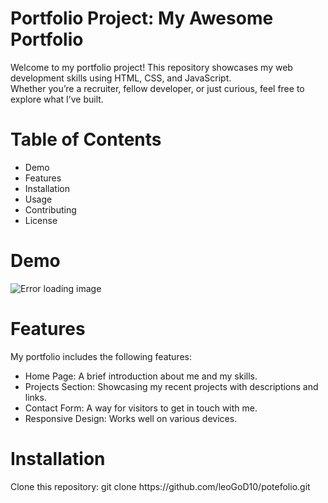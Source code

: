 <h1>Portfolio Project: My Awesome Portfolio</h1>
<p>Welcome to my portfolio project! This repository showcases my web development skills using HTML, CSS, and JavaScript.<br> Whether you’re a recruiter, fellow developer, or just curious, feel free to explore what I’ve built.</p>
<h1>Table of Contents</h1>
<ul>
  <li>Demo</li>
  <li>Features</li>
  <li>Installation</li>
  <li>Usage</li>
  <li>Contributing</li>
  <li>License</li>
</ul>
<h1>Demo</h1>
<img src="https://media.licdn.com/dms/image/v2/D5622AQFb8oxFkfTgBQ/feedshare-shrink_800/feedshare-shrink_800/0/1723810188831?e=1726704000&v=beta&t=cf1voPzWmrTHHjPU-vuU6y8yjp2FyolIGsVyf5vfWe0" alt="Error loading image">
<h1>Features</h1>
<p>My portfolio includes the following features:</p>
<ul>
  <li>Home Page: A brief introduction about me and my skills.</li>
  <li>Projects Section: Showcasing my recent projects with descriptions and links.</li>
  <li>Contact Form: A way for visitors to get in touch with me.</li>
  <li>Responsive Design: Works well on various devices.</li>
</ul>
<h1>Installation</h1>
<p>Clone this repository: git clone https://github.com/leoGoD10/potefolio.git</p>
